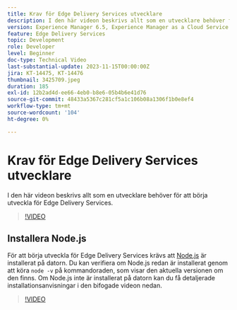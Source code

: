```yaml
---
title: Krav för Edge Delivery Services utvecklare
description: I den här videon beskrivs allt som en utvecklare behöver för att börja utveckla för Edge Delivery Services.
version: Experience Manager 6.5, Experience Manager as a Cloud Service
feature: Edge Delivery Services
topic: Development
role: Developer
level: Beginner
doc-type: Technical Video
last-substantial-update: 2023-11-15T00:00:00Z
jira: KT-14475, KT-14476
thumbnail: 3425709.jpeg
duration: 185
exl-id: 12b2ad4d-ee66-4eb0-b8e6-05b4b6e41d76
source-git-commit: 48433a5367c281cf5a1c106b08a1306f1b0e8ef4
workflow-type: tm+mt
source-wordcount: '104'
ht-degree: 0%

---
```


# Krav för Edge Delivery Services utvecklare

I den här videon beskrivs allt som en utvecklare behöver för att börja utveckla för Edge Delivery Services.

>[!VIDEO](https://video.tv.adobe.com/v/3425709/?learn=on)

## Installera Node.js

För att börja utveckla för Edge Delivery Services krävs att [Node.js](https://nodejs.org) är installerat på datorn. Du kan verifiera om Node.js redan är installerat genom att köra `node -v` på kommandoraden, som visar den aktuella versionen om den finns. Om Node.js inte är installerat på datorn kan du få detaljerade installationsanvisningar i den bifogade videon nedan.

>[!VIDEO](https://video.tv.adobe.com/v/3425710/?learn=on)
